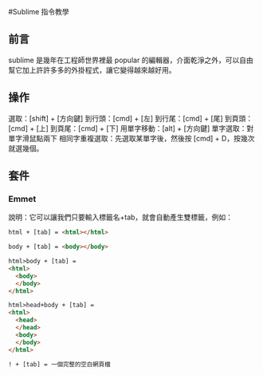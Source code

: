 #Sublime 指令教學

## 前言
sublime 是幾年在工程師世界裡最 popular 的編輯器，介面乾淨之外，可以自由幫它加上許許多多的外掛程式，讓它變得越來越好用。

## 操作
選取：[shift] + [方向鍵]
到行頭：[cmd] + [左]
到行尾：[cmd] + [尾]
到頁頭：[cmd] + [上]
到頁尾：[cmd] + [下]
用單字移動：[alt] + [方向鍵]
單字選取：對單字滑鼠點兩下
相同字重複選取：先選取某單字後，然後按 [cmd] + D，按幾次就選幾個。

## 套件
### Emmet
說明：它可以讓我們只要輸入標籤名+tab，就會自動產生雙標籤，例如：

```html
html + [tab] = <html></html>

body + [tab] = <body></body>

html>body + [tab] =
<html>
  <body>
  </body>
</html>

html>head+body + [tab] =
<html>
  <head>
  </head>
  <body>
  </body>
</html>

! + [tab] = 一個完整的空白網頁檔
```

